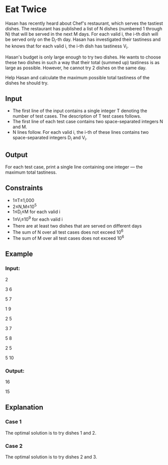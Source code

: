 # Eat Twice

Hasan has recently heard about Chef's restaurant, which serves the tastiest dishes. 
The restaurant has published a list of N dishes (numbered 1 through N) that will be served in the next M days. 
For each valid i, the i-th dish will be served only on the D<sub>i</sub>-th day. 
Hasan has investigated their tastiness and he knows that for each valid i, the i-th dish has tastiness V<sub>i</sub>.

Hasan's budget is only large enough to try two dishes. 
He wants to choose these two dishes in such a way that their total (summed up) tastiness is as large as possible. 
However, he cannot try 2 dishes on the same day.

Help Hasan and calculate the maximum possible total tastiness of the dishes he should try.

## Input

- The first line of the input contains a single integer T denoting the number of test cases. The description of T test cases follows.
- The first line of each test case contains two space-separated integers N and M.
- N lines follow. For each valid i, the i-th of these lines contains two space-separated integers D<sub>i</sub> and V<sub>i</sub>.

## Output

For each test case, print a single line containing one integer — the maximum total tastiness.

## Constraints

- 1≤T≤1,000
- 2≤N,M≤10<sup>5</sup>
- 1≤D<sub>i</sub>≤M for each valid i
- 1≤V<sub>i</sub>≤10<sup>9</sup> for each valid i
- There are at least two dishes that are served on different days
- The sum of N over all test cases does not exceed 10<sup>6</sup>
- The sum of M over all test cases does not exceed 10<sup>6</sup>

## Example

### Input:

2

3 6

5 7

1 9

2 5

3 7

5 8

2 5

5 10

### Output:

16

15

## Explanation

### Case 1

The optimal solution is to try dishes 1 and 2.

### Case 2

The optimal solution is to try dishes 2 and 3.
